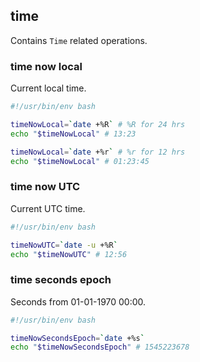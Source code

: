 ## time

Contains `Time` related operations.

### time now local

Current local time.

```bash
#!/usr/bin/env bash

timeNowLocal=`date +%R` # %R for 24 hrs
echo "$timeNowLocal" # 13:23

timeNowLocal=`date +%r` # %r for 12 hrs
echo "$timeNowLocal" # 01:23:45
```

### time now UTC

Current UTC time.

```bash
#!/usr/bin/env bash

timeNowUTC=`date -u +%R`
echo "$timeNowUTC" # 12:56
```

### time seconds epoch

Seconds from 01-01-1970 00:00.

```bash
#!/usr/bin/env bash

timeNowSecondsEpoch=`date +%s`
echo "$timeNowSecondsEpoch" # 1545223678
```
